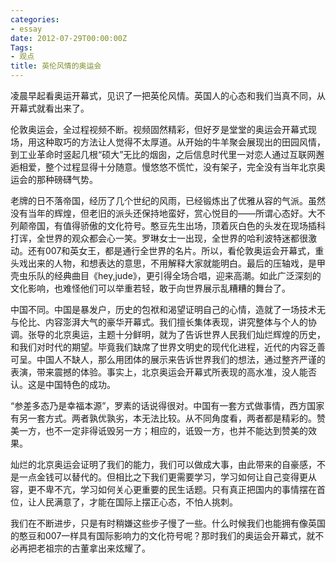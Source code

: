 ```yaml
---
categories:
- essay
date: 2012-07-29T00:00:00Z
Tags:
- 观点
title: 英伦风情的奥运会
---
```


凌晨早起看奥运开幕式，见识了一把英伦风情。英国人的心态和我们当真不同，从开幕式就看出来了。

伦敦奥运会，全过程视频不断。视频固然精彩，但好歹是堂堂的奥运会开幕式现场，用这种取巧的方法让人觉得不太厚道。从开始的牛羊聚会展现出的田园风情，到工业革命时竖起几根“硕大”无比的烟囱，之后信息时代里一对恋人通过互联网邂逅相爱，整个过程显得十分随意。慢悠悠不慌忙，没有架子，完全没有当年北京奥运会的那种磅礴气势。

老牌的日不落帝国，经历了几个世纪的风雨，已经锻炼出了优雅从容的气派。虽然没有当年的辉煌，但老旧的派头还保持地蛮好，赏心悦目的——所谓心态好。大不列颠帝国，有值得骄傲的文化符号。憨豆先生出场，顶着灰白色的头发在现场插科打诨，全世界的观众都会心一笑。罗琳女士一出现，全世界的哈利波特迷都很激动。还有007和英女王，都是通行全世界的名片。所以，看伦敦奥运会开幕式，重头戏出来的人物，和想表达的意思，不用解释大家就能明白。最后的压轴戏，是甲壳虫乐队的经典曲目《hey,jude》，更引得全场合唱，迎来高潮。如此广泛深刻的文化影响，也难怪他们可以举重若轻，敢于向世界展示乱糟糟的舞台了。

中国不同。中国是暴发户，历史的包袱和渴望证明自己的心情，造就了一场技术无与伦比、内容澎湃大气的豪华开幕式。我们擅长集体表现，讲究整体与个人的协调。张导的北京奥运，主题十分鲜明，就为了告诉世界人民我们灿烂辉煌的历史，和我们对时代的期望。毕竟我们缺席了世界文明史的现代化进程，近代的内容乏善可呈。中国人不缺人，那么用团体的展示来告诉世界我们的想法，通过整齐严谨的表演，带来震撼的体验。事实上，北京奥运会开幕式所表现的高水准，没人能否认。这是中国特色的成功。

“参差多态乃是幸福本源”，罗素的话说得很对。中国有一套方式做事情，西方国家有另一套方式。两者孰优孰劣，本无法比较。从不同角度看，两者都是精彩的。赞美一方，也不一定非得诋毁另一方；相应的，诋毁一方，也并不能达到赞美的效果。

灿烂的北京奥运会证明了我们的能力，我们可以做成大事，由此带来的自豪感，不是一点金钱可以替代的。但相比之下我们更需要学习，学习如何让自己变得更从容，更不卑不亢，学习如何关心更重要的民生话题。只有真正把国内的事情摆在首位，让人民满意了，才能在国际上摆正心态，不怕人挑刺。

我们在不断进步，只是有时稍嫌这些步子慢了一些。什么时候我们也能拥有像英国的憨豆和007一样具有国际影响力的文化符号呢？那时我们的奥运会开幕式，就不必再把老祖宗的古董拿出来炫耀了。
